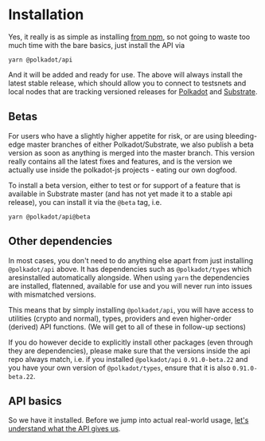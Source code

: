 # Installation

Yes, it really is as simple as installing [from npm](https://www.npmjs.com/package/@polkadot/api), so not going to waste too much time with the bare basics, just install the API via

`yarn @polkadot/api`

And it will be added and ready for use. The above will always install the latest stable release, which should allow you to connect to testsnets and local nodes that are tracking versioned releases for [Polkadot](https://github.com/paritytech/polkadot) and [Substrate](https://github.com/paritytech/substrate).

## Betas

For users who have a slightly higher appetite for risk, or are using bleeding-edge master branches of either Polkadot/Substrate, we also publish a beta version as soon as anything is merged into the master branch. This version really contains all the latest fixes and features, and is the version we actually use inside the polkadot-js projects - eating our own dogfood.

To install a beta version, either to test or for support of a feature that is available in Substrate master (and has not yet made it to a stable api release), you can install it via the `@beta` tag, i.e.

`yarn @polkadot/api@beta`

## Other dependencies

In most cases, you don't need to do anything else apart from just installing `@polkadot/api` above. It has dependencies such as `@polkadot/types` which aresinstalled automatically alongside. When using `yarn` the dependencies are installed, flatenned, available for use and you will never run into issues with mismatched versions.

This means that by simply installing `@polkadot/api`, you will have access to utilities (crypto and normal), types, providers and even higher-order (derived) API functions. (We will get to all of these in follow-up sections)

If you do however decide to explicitly install other packages (even through they are dependencies), please make sure that the versions inside the api repo always match, i.e. if you installed `@polkadot/api` `0.91.0-beta.22` and you have your own version of `@polkadot/types`, ensure that it is also `0.91.0-beta.22`.

## API basics

So we have it installed. Before we jump into actual real-world usage, [let's understand what the API gives us](basics.md).
